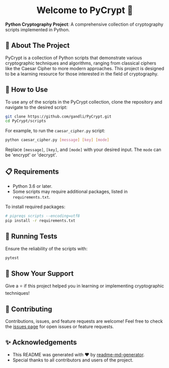 <h1 align="center">Welcome to PyCrypt 👋</h1>
<p>
  <strong>Python Cryptography Project</strong>: A comprehensive collection of cryptography scripts implemented in Python.
</p>

## 📜 About The Project

PyCrypt is a collection of Python scripts that demonstrate various cryptographic techniques and algorithms, ranging from classical ciphers like the Caesar Cipher to more modern approaches. This project is designed to be a learning resource for those interested in the field of cryptography.

## 🚀 How to Use

To use any of the scripts in the PyCrypt collection, clone the repository and navigate to the desired script:

```bash
git clone https://github.com/gandli/PyCrypt.git
cd PyCrypt/scripts
```

For example, to run the `caesar_cipher.py` script:

```bash
python caesar_cipher.py [message] [key] [mode]
```

Replace `[message]`, `[key]`, and `[mode]` with your desired input. The `mode` can be 'encrypt' or 'decrypt'.

## 📋 Requirements

- Python 3.6 or later.
- Some scripts may require additional packages, listed in `requirements.txt`.

To install required packages:

```bash
# pipreqs scripts --encoding=utf8
pip install -r requirements.txt
```

## 🧪 Running Tests

Ensure the reliability of the scripts with:

```bash
pytest
```

## 🌟 Show Your Support

Give a ⭐️ if this project helped you in learning or implementing cryptographic techniques!

## 🤝 Contributing

Contributions, issues, and feature requests are welcome! Feel free to check the [issues page](link-to-your-issues-page) for open issues or feature requests.

## ✨ Acknowledgements

- This README was generated with ❤️ by [readme-md-generator](https://github.com/kefranabg/readme-md-generator).
- Special thanks to all contributors and users of the project.
